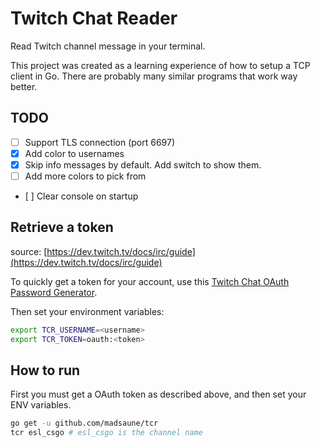 # Twitch Chat Reader

Read Twitch channel message in your terminal.

This project was created as a learning experience of how to setup a TCP client in Go. There are probably many similar programs that work way better.

## TODO

- [ ] Support TLS connection (port 6697)
- [x] Add color to usernames
- [x] Skip info messages by default. Add switch to show them.
- [ ] Add more colors to pick from
- [ ] Clear console on startup

## Retrieve a token

source: [https://dev.twitch.tv/docs/irc/guide](https://dev.twitch.tv/docs/irc/guide)

To quickly get a token for your account, use this [Twitch Chat OAuth Password Generator](https://twitchapps.com/tmi/).

Then set your environment variables:

```bash
export TCR_USERNAME=<username>
export TCR_TOKEN=oauth:<token>
```

## How to run

First you must get a OAuth token as described above, and then set your ENV variables.

```bash
go get -u github.com/madsaune/tcr
tcr esl_csgo # esl_csgo is the channel name
```
